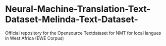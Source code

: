 # Neural-Machine-Translation-Text-Dataset-Melinda-Text-Dataset-
Official repository for the Opensource Textdataset for NMT for local langues in West Africa (EWE Corpus)
